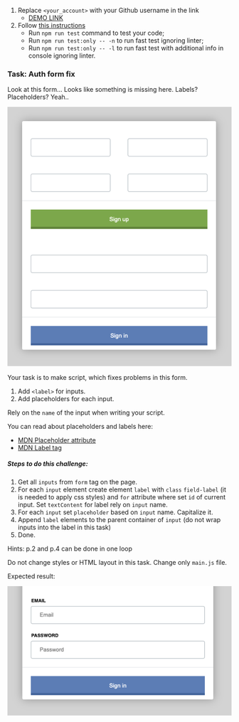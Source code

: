 1. Replace `<your_account>` with your Github username in the link
   - [DEMO LINK](https://minimal005.github.io/js_task_fix_form_DOM/)
2. Follow [this instructions](https://mate-academy.github.io/layout_task-guideline/)
   - Run `npm run test` command to test your code;
   - Run `npm run test:only -- -n` to run fast test ignoring linter;
   - Run `npm run test:only -- -l` to run fast test with additional info in console ignoring linter.

### Task: Auth form fix

Look at this form... Looks like something is missing here. Labels? Placeholders? Yeah..

![Preview](./src/images/preview.png)

Your task is to make script, which fixes problems in this form.

1. Add `<label>` for inputs.
2. Add placeholders for each input.

Rely on the `name` of the input when writing your script.

You can read about placeholders and labels here:

- [MDN Placeholder attribute](https://developer.mozilla.org/en-US/docs/Web/HTML/Element/Input#attr-placeholder)
- [MDN Label tag](https://developer.mozilla.org/en-US/docs/Web/HTML/Element/label)

##### Steps to do this challenge:

1. Get all `inputs` from `form` tag on the page.
2. For each `input` element create element `label` with `class` `field-label` (it is needed to apply css styles) and `for` attribute where set `id` of current input. Set `textContent` for label rely on `input` name.
3. For each `input` set `placeholder` based on `input` name. Capitalize it.
4. Append `label` elements to the parent container of `input` (do not wrap inputs into the label in this task)
5. Done.

Hints: p.2 and p.4 can be done in one loop

Do not change styles or HTML layout in this task. Change only `main.js` file.

Expected result:

![Preview](./src/images/result.png)

